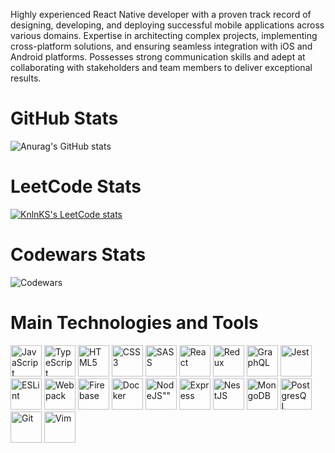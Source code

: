 Highly experienced React Native developer with a proven track record of designing, developing, and deploying successful mobile applications across various domains. Expertise in architecting complex projects, implementing cross-platform solutions, and ensuring seamless integration with iOS and Android platforms. Possesses strong communication skills and adept at collaborating with stakeholders and team members to deliver exceptional results.

# GitHub Stats
![Anurag's GitHub stats](https://github-readme-stats.vercel.app/api?username=pavelgorbach&show_icons=true&theme=transparent)

# LeetCode Stats
[![KnlnKS's LeetCode stats](https://leetcode-stats-six.vercel.app/?username=pavelgorbach)](https://github.com/KnlnKS/leetcode-stats)

# Codewars Stats
![Codewars](https://github.r2v.ch/codewars?user=pavelgorbach&stroke=COLOR)

# Main Technologies and Tools
<div>
            <img src="https://cdn.jsdelivr.net/gh/devicons/devicon/icons/javascript/javascript-original.svg" title="JavaScript" alt="JavaScript" width="50" />
            <img src="https://cdn.jsdelivr.net/gh/devicons/devicon/icons/typescript/typescript-original.svg" title="TypeScript" alt="TypeScript"  width="50" />
            <img src="https://cdn.jsdelivr.net/gh/devicons/devicon/icons/html5/html5-original.svg" title="HTML5" alt="HTML5" width="50" />
            <img src="https://cdn.jsdelivr.net/gh/devicons/devicon/icons/css3/css3-original.svg" title="CSS3" alt="CSS3" width="50" />
            <img src="https://cdn.jsdelivr.net/gh/devicons/devicon/icons/sass/sass-original.svg" title="SASS" alt="SASS" width="50" />
            <img src="https://cdn.jsdelivr.net/gh/devicons/devicon/icons/react/react-original.svg" title="React" alt="React" width="50" />
            <img src="https://cdn.jsdelivr.net/gh/devicons/devicon/icons/redux/redux-original.svg" title="Redux" alt="Redux" width="50" />
            <img src="https://cdn.jsdelivr.net/gh/devicons/devicon/icons/graphql/graphql-plain.svg" title="GraphQL" alt="GraphQL" width="50" />
            <img src="https://cdn.jsdelivr.net/gh/devicons/devicon/icons/jest/jest-plain.svg" title="Jest" alt="Jest" width="50" />
            <img src="https://cdn.jsdelivr.net/gh/devicons/devicon/icons/eslint/eslint-original.svg" title="ESLint" alt="ESLint" width="50" />
            <img src="https://cdn.jsdelivr.net/gh/devicons/devicon/icons/webpack/webpack-original.svg" title="Webpack" alt="Webpack" width="50" />
            <img src="https://cdn.jsdelivr.net/gh/devicons/devicon/icons/firebase/firebase-plain.svg" title="Firebase" alt="Firebase" width="50" />
            <img src="https://cdn.jsdelivr.net/gh/devicons/devicon/icons/docker/docker-original.svg" title="Docker" alt="Docker" width="50" />
            <img src="https://cdn.jsdelivr.net/gh/devicons/devicon/icons/nodejs/nodejs-original.svg" title="NodeJS" alt=NodeJS"" width="50" />
            <img src="https://cdn.jsdelivr.net/gh/devicons/devicon/icons/express/express-original.svg" title="Express" alt="Express" width="50" />
            <img src="https://cdn.jsdelivr.net/gh/devicons/devicon/icons/nestjs/nestjs-plain.svg" title="NestJS" alt="NestJS" width="50" /> 
            <img src="https://cdn.jsdelivr.net/gh/devicons/devicon/icons/mongodb/mongodb-original-wordmark.svg" title="MongoDB" alt="MongoDB" width="50" />
            <img src="https://cdn.jsdelivr.net/gh/devicons/devicon/icons/postgresql/postgresql-original-wordmark.svg" title="PostgresQL" alt="PostgresQL" width="50" />
            <img src="https://cdn.jsdelivr.net/gh/devicons/devicon/icons/git/git-original.svg" title="Git" alt="Git" width="50" />
            <img src="https://cdn.jsdelivr.net/gh/devicons/devicon/icons/vim/vim-original.svg" title="Vim" alt="Vim" width="50" />
                
<div>
